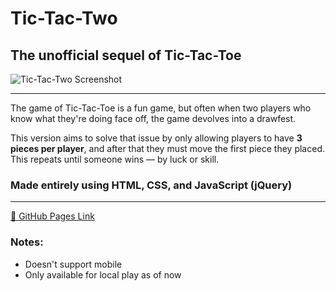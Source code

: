 # Tic-Tac-Two
## The unofficial sequel of Tic-Tac-Toe

![Tic-Tac-Two Screenshot](https://github.com/user-attachments/assets/07f82db3-c22a-45e4-805d-cfe7369f5dd6)

---

The game of Tic-Tac-Toe is a fun game, but often when two players who know what they're doing face off, the game devolves into a drawfest.

This version aims to solve that issue by only allowing players to have **3 pieces per player**, and after that they must move the first piece they placed.  
This repeats until someone wins — by luck or skill.

### Made entirely using HTML, CSS, and JavaScript (jQuery)

---

[🔗 GitHub Pages Link](https://frenchietoasted.github.io/Tic-tac-Two/)

### Notes:
-  Doesn't support mobile  
-  Only available for local play as of now
